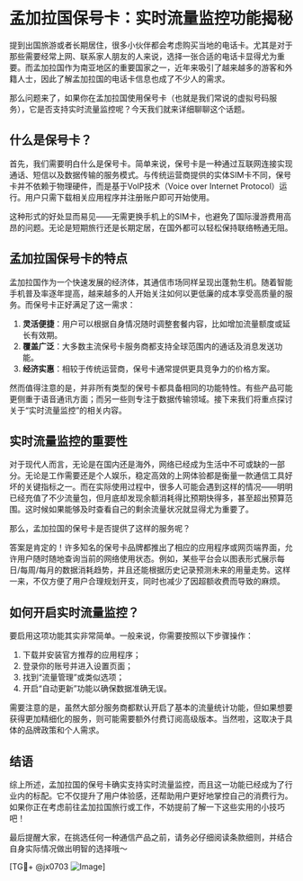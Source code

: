 # 孟加拉国保号卡：实时流量监控功能揭秘

提到出国旅游或者长期居住，很多小伙伴都会考虑购买当地的电话卡。尤其是对于那些需要经常上网、联系家人朋友的人来说，选择一张合适的电话卡显得尤为重要。而孟加拉国作为南亚地区的重要国家之一，近年来吸引了越来越多的游客和外籍人士，因此了解孟加拉国的电话卡信息也成了不少人的需求。

那么问题来了，如果你在孟加拉国使用保号卡（也就是我们常说的虚拟号码服务），它是否支持实时流量监控呢？今天我们就来详细聊聊这个话题。

## 什么是保号卡？

首先，我们需要明白什么是保号卡。简单来说，保号卡是一种通过互联网连接实现通话、短信以及数据传输的服务模式。与传统运营商提供的实体SIM卡不同，保号卡并不依赖于物理硬件，而是基于VoIP技术（Voice over Internet Protocol）运行。用户只需下载相关应用程序并注册账户即可开始使用。

这种形式的好处显而易见——无需更换手机上的SIM卡，也避免了国际漫游费用高昂的问题。无论是短期旅行还是长期定居，在国外都可以轻松保持联络畅通无阻。

## 孟加拉国保号卡的特点

孟加拉国作为一个快速发展的经济体，其通信市场同样呈现出蓬勃生机。随着智能手机普及率逐年提高，越来越多的人开始关注如何以更低廉的成本享受高质量的服务。而保号卡正好满足了这一需求：

1. **灵活便捷**：用户可以根据自身情况随时调整套餐内容，比如增加流量额度或延长有效期。
2. **覆盖广泛**：大多数主流保号卡服务商都支持全球范围内的通话及消息发送功能。
3. **经济实惠**：相较于传统运营商，保号卡通常提供更具竞争力的价格方案。

然而值得注意的是，并非所有类型的保号卡都具备相同的功能特性。有些产品可能更侧重于语音通讯方面；而另一些则专注于数据传输领域。接下来我们将重点探讨关于“实时流量监控”的相关内容。

## 实时流量监控的重要性

对于现代人而言，无论是在国内还是海外，网络已经成为生活中不可或缺的一部分。无论是工作需要还是个人娱乐，稳定高效的上网体验都是衡量一款通信工具好坏的关键指标之一。而在实际使用过程中，很多人可能会遇到这样的情况——明明已经充值了不少流量包，但月底却发现余额消耗得比预期快得多，甚至超出预算范围。这时候如果能够及时查看自己的剩余流量状况就显得尤为重要了。

那么，孟加拉国的保号卡是否提供了这样的服务呢？

答案是肯定的！许多知名的保号卡品牌都推出了相应的应用程序或网页端界面，允许用户随时随地查询当前的网络使用状态。例如，某些平台会以图表形式展示每日/每周/每月的数据消耗趋势，并且还能根据历史记录预测未来的用量走势。这样一来，不仅方便了用户合理规划开支，同时也减少了因超额收费而导致的麻烦。

## 如何开启实时流量监控？

要启用这项功能其实非常简单。一般来说，你需要按照以下步骤操作：

1. 下载并安装官方推荐的应用程序；
2. 登录你的账号并进入设置页面；
3. 找到“流量管理”或类似选项；
4. 开启“自动更新”功能以确保数据准确无误。

需要注意的是，虽然大部分服务商都默认开启了基本的流量统计功能，但如果想要获得更加精细化的服务，则可能需要额外付费订阅高级版本。当然啦，这取决于具体的品牌政策和个人需求。

## 结语

综上所述，孟加拉国的保号卡确实支持实时流量监控，而且这一功能已经成为了行业内的标配。它不仅提升了用户体验感，还帮助用户更好地掌控自己的消费行为。如果你正在考虑前往孟加拉国旅行或工作，不妨提前了解一下这些实用的小技巧吧！

最后提醒大家，在挑选任何一种通信产品之前，请务必仔细阅读条款细则，并结合自身实际情况做出明智的选择哦～

[TG💪+ @jx0703 ![Image](https://github.com/user-attachments/assets/dbca1d08-cadb-493c-b0ec-ad6f7a83f270)]